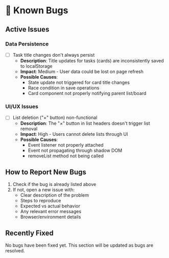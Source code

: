# 🐛 Known Bugs

## Active Issues

### Data Persistence

- [ ] Task title changes don't always persist
  - **Description**: Title updates for tasks (cards) are inconsistently saved to localStorage
  - **Impact**: Medium - User data could be lost on page refresh
  - **Possible Causes**:
    - State update not triggered for card title changes
    - Race condition in save operations
    - Card component not properly notifying parent list/board

### UI/UX Issues

- [ ] List deletion ("×" button) non-functional
  - **Description**: The "×" button in list headers doesn't trigger list removal
  - **Impact**: High - Users cannot delete lists through UI
  - **Possible Causes**:
    - Event listener not properly attached
    - Event not propagating through shadow DOM
    - removeList method not being called

## How to Report New Bugs

1. Check if the bug is already listed above
2. If not, open a new issue with:
   - Clear description of the problem
   - Steps to reproduce
   - Expected vs actual behavior
   - Any relevant error messages
   - Browser/environment details

## Recently Fixed

No bugs have been fixed yet. This section will be updated as bugs are resolved.
